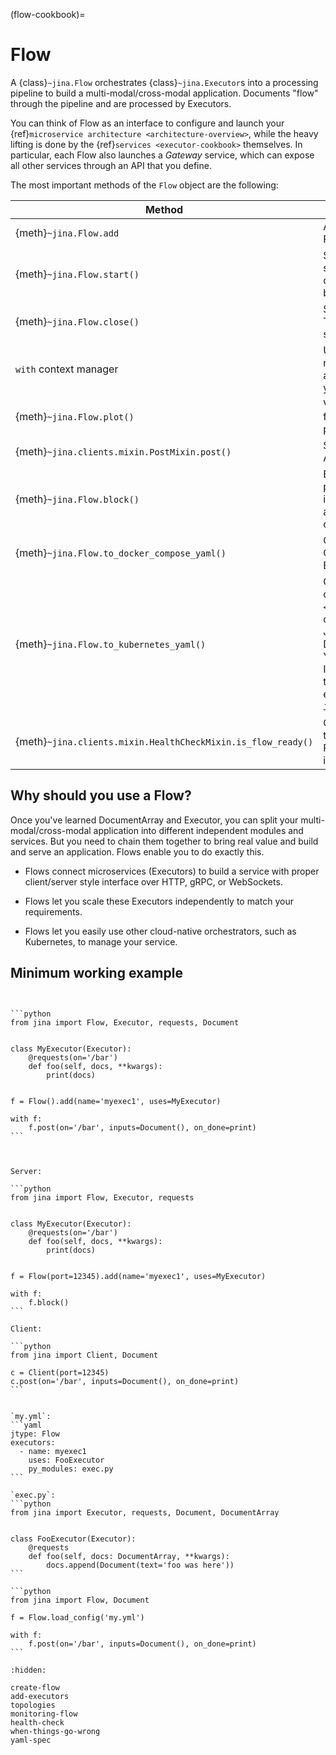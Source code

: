 (flow-cookbook)=
# Flow

A {class}`~jina.Flow` orchestrates {class}`~jina.Executor`s into a processing pipeline to build a multi-modal/cross-modal application.
Documents "flow" through the pipeline and are processed by Executors.

You can think of Flow as an interface to configure and launch your {ref}`microservice architecture <architecture-overview>`,
while the heavy lifting is done by the {ref}`services <executor-cookbook>` themselves.
In particular, each Flow also launches a *Gateway* service, which can expose all other services through an API that you define.

The most important methods of the `Flow` object are the following:

| Method                                                       | Description                                                                                                                                                                                                                                                                          |
|--------------------------------------------------------------|--------------------------------------------------------------------------------------------------------------------------------------------------------------------------------------------------------------------------------------------------------------------------------------|
| {meth}`~jina.Flow.add`                                       | Adds an Executor to the Flow                                                                                                                                                                                                                                                         |
| {meth}`~jina.Flow.start()`                                   | Starts the Flow. This will start all its Executors and check if they are ready to be used.                                                                                                                                                                                           |
| {meth}`~jina.Flow.close()`                                   | Stops and closes the Flow. This will stop and shutdown all its Executors.                                                                                                                                                                                                            |
| `with` context manager                                       | Uses the Flow as a context manager. It will automatically start and stop your Flow.                                                                                                                                                                                                   |                                                                |
| {meth}`~jina.Flow.plot()`                                    | Visualizes the Flow. Helpful for building complex pipelines.                                                                                                                                                                                                                         |
| {meth}`~jina.clients.mixin.PostMixin.post()`                 | Sends requests to the Flow API.                                                                                                                                                                                                                                                      |
| {meth}`~jina.Flow.block()`                                   | Blocks execution until the program is terminated. This is useful to keep the Flow alive so it can be used from other places (clients, etc).                                                                                                                                          |
| {meth}`~jina.Flow.to_docker_compose_yaml()`                  | Generates a Docker-Compose file listing all Executors as services.                                                                                                                                                                                                                                                |
| {meth}`~jina.Flow.to_kubernetes_yaml()`                      | Generates Kubernetes configuration files in `<output_directory>`. Based on your local Jina version, Jina Hub may rebuild the Docker image during the YAML generation process. If you do not wish to rebuild the image, set the environment variable `JINA_HUB_NO_IMAGE_REBUILD`.                                                                                                                                   |
| {meth}`~jina.clients.mixin.HealthCheckMixin.is_flow_ready()` | Check if the Flow is ready to process requests. Returns a boolean indicating the readiness.                                                                                                                                                                                                                                                                                                                                 |

## Why should you use a Flow?

Once you've learned DocumentArray and Executor, you can split your multi-modal/cross-modal application into different independent modules and services.
But you need to chain them together to bring real value and build and serve an application. Flows enable you to do exactly this.

- Flows connect microservices (Executors) to build a service with proper client/server style interface over HTTP, gRPC, or WebSockets.

- Flows let you scale these Executors independently to match your requirements.

- Flows let you easily use other cloud-native orchestrators, such as Kubernetes, to manage your service.

## Minimum working example

````{tab} Pythonic style


```python
from jina import Flow, Executor, requests, Document


class MyExecutor(Executor):
    @requests(on='/bar')
    def foo(self, docs, **kwargs):
        print(docs)


f = Flow().add(name='myexec1', uses=MyExecutor)

with f:
    f.post(on='/bar', inputs=Document(), on_done=print)
```


````

````{tab} Flow-as-a-Service style

Server:

```python
from jina import Flow, Executor, requests


class MyExecutor(Executor):
    @requests(on='/bar')
    def foo(self, docs, **kwargs):
        print(docs)


f = Flow(port=12345).add(name='myexec1', uses=MyExecutor)

with f:
    f.block()
```

Client:

```python
from jina import Client, Document

c = Client(port=12345)
c.post(on='/bar', inputs=Document(), on_done=print)
```

````

````{tab} Load from YAML

`my.yml`:
```yaml
jtype: Flow
executors:
  - name: myexec1
    uses: FooExecutor
    py_modules: exec.py
```

`exec.py`:
```python
from jina import Executor, requests, Document, DocumentArray


class FooExecutor(Executor):
    @requests
    def foo(self, docs: DocumentArray, **kwargs):
        docs.append(Document(text='foo was here'))
```

```python
from jina import Flow, Document

f = Flow.load_config('my.yml')

with f:
    f.post(on='/bar', inputs=Document(), on_done=print)
```

````




```{toctree}
:hidden:

create-flow
add-executors
topologies
monitoring-flow
health-check
when-things-go-wrong
yaml-spec
```
